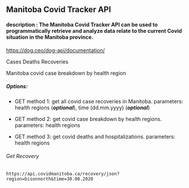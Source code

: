 
## Manitoba Covid Tracker API

#### description : The Manitoba Covid Tracker API can be used to programmatically retrieve and analyze data relate to the current Covid situation in the Manitoba province.


https://dog.ceo/dog-api/documentation/


Cases
Deaths
Recoveries

 
Manitoba covid case breakdown by health region
##### Options: 

* GET method 1: get all covid case recoveries in Manitoba. parameters: health regions (***optional***), time (dd.mm.yyyy) (***optional***)

* GET method 2: get covid case breakdown by health regions. parameters: health regions

* GET method 3: get covid deaths and hospitalizations. parameters: health regions


###### Get Recovery
```
https://api.covidmanitoba.ca/recovery/json?region=bisonnorth&time=30.08.2020
```
